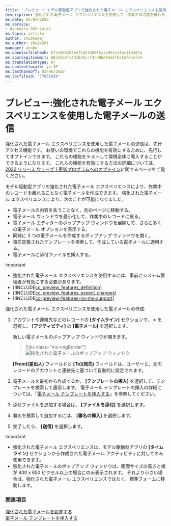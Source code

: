 ```yaml
---
title: 'プレビュー: モデル駆動型アプリで強化された電子メール エクスペリエンスを使用して電子メールを送信する | MicrosoftDocs'
description: 強化された電子メール エクスペリエンスを使用して、作業中の内容を離れることなく電子メールを作成します。
ms.date: 02/03/2020
ms.service:
- dynamics-365-sales
ms.topic: article
author: shubhadaj
ms.author: shujoshi
manager: annbe
ms.openlocfilehash: 6f3c603284e5f5d53380f5caa932cafac11e2d7a
ms.sourcegitcommit: 68a31e3fa4d1635ccf4cd8bd9da5fba1bfecefa4
ms.translationtype: HT
ms.contentlocale: ja-JP
ms.lasthandoff: 02/06/2020
ms.locfileid: "77051938"
---
```

# <a name="preview-send-email-using-the-enhanced-email-experience"></a>プレビュー:強化された電子メール エクスペリエンスを使用した電子メールの送信

強化された電子メール エクスペリエンスを使用した電子メールの送信は、先行アクセス機能です。 お使いの環境でこれらの機能を有効にするために、先行してオプトインできます。 これらの機能をテストして環境全体に導入することができるようになります。 これらの機能を有効にする方法の詳細については、[2020 リリース ウェーブ 1 更新プログラムへのオプトイン](https://docs.microsoft.com/power-platform/admin/opt-in-early-access-updates)に関するページをご覧ください。

モデル駆動型アプリの強化された電子メール エクスペリエンスにより、作業中のレコードを離れることなく電子メールを作成できます。 強化された電子メール エクスペリエンスにより、次のことが可能になりました。

- 電子メールの内容を失うことなく、別のページに移動する。
- 電子メール ウィンドウを最小化して、作業中のレコードに戻る。
- 電子メール エディターのポップアップ ウィンドウを展開して、さらに多くの電子メール オプションを表示する。
- 同時に 3 つの電子メールを作成するポップアップ ウィンドウを開く。
- 事前定義されたテンプレートを検索して、作成している電子メールに適用する。
- 電子メールに添付ファイルを挿入する。


> [!IMPORTANT]
> - 強化された電子メール エクスペリエンスを使用するには、事前にシステム管理者が有効にする必要があります。
> - [!INCLUDE[cc_preview_features_definition](../includes/cc-preview-features-definition.md)]  
> - [!INCLUDE[cc_preview_features_expect_changes](../includes/cc-preview-features-expect-changes.md)]
> - [!INCLUDE[cc-preview-features-no-ms-support](../includes/cc-preview-features-no-ms-support.md)]

強化された電子メール エクスペリエンスを使用した電子メールの作成:

1. アカウントや連絡先などのレコードの **[タイムライン]** セクションで、 **+** を選択し、 **[アクティビティ]** の **[電子メール]** を選択します。

   新しい電子メールのポップアップ ウィンドウが開きます。 

   > [!div class="mx-imgBorder"]
   > ![強化された電子メールのポップアップ ウィンドウ](media/enhanced-email-pop-up.png "強化された電子メールのポップアップ ウィンドウ")

   **[From]\(差出人\)** フィールドと **[To]\(宛先\)** フィールドは、ユーザーと、元のレコードのアカウントと連絡先に基づいて自動的に設定されます。

2. 電子メールを最初から作成するか、 **[テンプレートの挿入]** を選択して、テンプレートを検索して適用します。 電子メール テンプレートの挿入の詳細については、「[電子メール テンプレートを挿入する](insert-email-template.md)」を参照してください。

3. 添付ファイルを追加する場合は、 **[ファイルを添付]** を選択します。

4. 署名を検索して追加するには、 **[署名の挿入]** を選択します。

5. 完了したら、 **[送信]** を選択します。 

> [!IMPORTANT]
> - 強化された電子メール エクスペリエンスは、モデル駆動型アプリの **[タイムライン]** セクションから作成された電子メール アクティビティに対してのみ使用できます。 
> - 強化された電子メールのポップアップ ウィンドウは、画面サイズの高さと幅が 400 x 650 ピクセル以上の場合にのみ表示されます。 それより小さい場合は、強化された電子メール エクスペリエンスではなく、標準フォームに移動します。 

### <a name="see-also"></a>関連項目

[強化された電子メールを設定する](https://docs.microsoft.com/power-platform/admin/system-settings-dialog-box-email-tab)<br>
[電子メール テンプレートを挿入する](insert-email-template.md)
